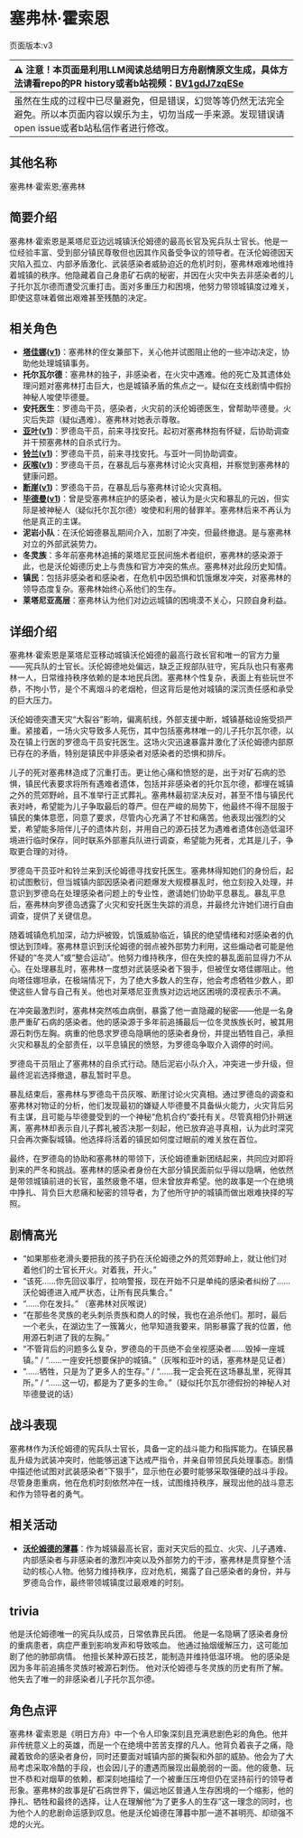 # 塞弗林·霍索恩
页面版本:v3
 

| :warning: 注意！本页面是利用LLM阅读总结明日方舟剧情原文生成，具体方法请看repo的PR history或者b站视频：[BV1gdJ7zqESe](https://www.bilibili.com/video/BV1gdJ7zqESe/)         |
|:----------------------------|
| 虽然在生成的过程中已尽量避免，但是错误，幻觉等等仍然无法完全避免。所以本页面内容以娱乐为主，切勿当成一手来源。发现错误请open issue或者b站私信作者进行修改。|



## 其他名称
塞弗林·霍索恩;塞弗林
## 简要介绍
塞弗林·霍索恩是莱塔尼亚边远城镇沃伦姆德的最高长官及宪兵队士官长。他是一位经验丰富、受到部分镇民尊敬但也因其作风备受争议的领导者。在沃伦姆德因天灾陷入孤立、内部矛盾激化、武装感染者威胁迫近的危机时刻，塞弗林艰难地维持着城镇的秩序。他隐藏着自己身患矿石病的秘密，并因在火灾中失去非感染者的儿子托尔瓦尔德而遭受沉重打击。面对多重压力和困境，他努力带领城镇度过难关，即使这意味着做出艰难甚至残酷的决定。
## 相关角色
-   **[塔佳娜](extended_char_ta_jia_na.md)([v1](../chars/extended_char_ta_jia_na.md))**：塞弗林的侄女兼部下，关心他并试图阻止他的一些冲动决定，协助他处理城镇事务。
-   **托尔瓦尔德**：塞弗林的独子，非感染者，在火灾中遇难。他的死亡及其遗体处理问题对塞弗林打击巨大，也是城镇矛盾的焦点之一。疑似在支线剧情中假扮神秘人唆使毕德曼。
-   **安托医生**：罗德岛干员，感染者，火灾前的沃伦姆德医生，曾帮助毕德曼。火灾后失踪（疑似遇难）。塞弗林对她表示尊敬。
-   **[亚叶](char_345_folnic.md)([v1](../chars/char_345_folnic.md))**：罗德岛干员，前来寻找安托。起初对塞弗林抱有怀疑，后协助调查并干预塞弗林的自杀式行为。
-   **[铃兰](char_358_lisa.md)([v1](../chars/char_358_lisa.md))**：罗德岛干员，前来寻找安托。与亚叶一同协助调查。
-   **[灰喉](char_367_swllow.md)([v1](../chars/char_367_swllow.md))**：罗德岛干员，在暴乱后与塞弗林讨论火灾真相，并察觉到塞弗林的健康问题。
-   **[断崖](char_294_ayer.md)([v1](../chars/char_294_ayer.md))**：罗德岛干员，在暴乱后与塞弗林讨论火灾真相。
-   **[毕德曼](extended_char_bi_de_man.md)([v1](../chars/extended_char_bi_de_man.md))**：曾是受塞弗林庇护的感染者，被认为是火灾和暴乱的元凶，但实际是被神秘人（疑似托尔瓦尔德）唆使和利用的替罪羊。塞弗林后来不再认为他是真正的主谋。
-   **泥岩小队**：在沃伦姆德暴乱期间介入，加剧了冲突，但最终撤退。是与塞弗林对立的外部武装势力。
-   **冬灵族**：多年前塞弗林追捕的莱塔尼亚民间施术者组织，塞弗林的感染源于此，也是沃伦姆德历史上与贵族和官方冲突的焦点。塞弗林对此段历史知情。
-   **镇民**：包括非感染者和感染者，在危机中因恐惧和饥饿爆发冲突，对塞弗林的领导态度复杂。塞弗林始终心系他们的生存。
-   **莱塔尼亚高层**：塞弗林认为他们对边远城镇的困境漠不关心，只顾自身利益。
## 详细介绍
塞弗林·霍索恩是莱塔尼亚移动城镇沃伦姆德的最高行政长官和唯一的官方力量——宪兵队的士官长。沃伦姆德地处偏远，缺乏正规部队驻守，宪兵队也只有塞弗林一人，日常维持秩序依赖的是本地民兵团。塞弗林个性复杂，表面上有些玩世不恭，不拘小节，是个不离烟斗的老烟枪，但这背后是他对城镇的深沉责任感和承受的巨大压力。

沃伦姆德突遭天灾“大裂谷”影响，偏离航线，外部支援中断，城镇基础设施受损严重。紧接着，一场火灾导致多人死伤，其中包括塞弗林唯一的儿子托尔瓦尔德，以及在镇上行医的罗德岛干员安托医生。这场火灾迅速暴露并激化了沃伦姆德内部原已存在的矛盾，特别是镇民中非感染者对感染者的恐惧和排斥。

儿子的死对塞弗林造成了沉重打击。更让他心痛和愤怒的是，出于对矿石病的恐惧，镇民代表要求将所有遇难者遗体，包括并非感染者的托尔瓦尔德，都埋在城镇之外的荒郊野岭，且不准举行正式葬礼。塞弗林最初坚决反对，甚至不惜与镇民代表对峙，希望能为儿子争取最后的尊严。但在严峻的局势下，他最终不得不屈服于镇民的集体意愿，同意了要求，尽管内心充满了不甘和痛苦。他表现出强烈的父爱，希望能多陪伴儿子的遗体片刻，并用自己的源石技艺为遇难者遗体创造低温环境进行临时保存，同时联系外部憲兵队进行调查，希望能为死者，尤其是儿子，争取更合理的对待。

罗德岛干员亚叶和铃兰来到沃伦姆德寻找安托医生。塞弗林得知她们的身份后，起初试图敷衍，但当城镇内部因感染者问题爆发大规模暴乱时，他立刻投入处理，并意识到罗德岛在处理感染者问题上的专业性，邀请她们协助平息暴乱。暴乱平息后，塞弗林向罗德岛透露了火灾和安托医生失踪的消息，并最终允许她们进行自由调查，提供了关键信息。

随着城镇危机加深，动力炉被毁，饥饿威胁临近，镇民的绝望情绪和对感染者的仇恨达到顶峰。塞弗林意识到沃伦姆德的弱点被外部势力利用，这些煽动者可能是他怀疑的“冬灵人”或“整合运动”。他努力维持秩序，但在失控的暴乱面前显得力不从心。在处理暴乱时，塞弗林一度想对武装感染者下狠手，但被侄女塔佳娜阻止。他向塔佳娜坦承，在极端情况下，为了绝大多数人的生存，他会考虑牺牲少数人，即使这些人曾与自己有关。他也对莱塔尼亚贵族对边远地区困境的漠视表示不满。

在冲突最激烈时，塞弗林突然咳血病倒，暴露了他一直隐藏的秘密——他是一名身患严重矿石病的感染者。他的感染源于多年前追捕最后一位冬灵族族长时，被其用源石刺伤左胸。病重的他恳求罗德岛隐瞒他的感染者身份，并提出牺牲自己，承担火灾和暴乱的全部责任，以平息镇民的愤怒，为罗德岛争取介入调停的时间。

罗德岛干员阻止了塞弗林的自杀式行动。随后泥岩小队介入，冲突进一步升级，但最终泥岩选择撤退，暴乱暂时平息。

暴乱结束后，塞弗林与罗德岛干员灰喉、断崖讨论火灾真相。通过罗德岛的调查和塞弗林对物证的分析，他们发现最初的嫌疑人毕德曼不具备纵火能力，火灾背后另有主谋，且可能与毕德曼受到的一个神秘“危机合约”委托有关。尽管真相仍扑朔迷离，塞弗林却表示自儿子葬礼被否决那一刻起，他已放弃追寻真相，认为此时深究只会再次撕裂城镇。他选择将活着的镇民如何度过眼前的难关放在首位。

最终，在罗德岛的协助和塞弗林的带领下，沃伦姆德重新团结起来，共同应对即将到来的严冬和挑战。塞弗林的感染者身份在大部分镇民面前似乎得以隐瞒，他依然是带领城镇前进的长官，虽然疲惫不堪，但未曾放弃希望。他的故事是一个在绝境中挣扎、背负巨大悲痛和秘密的领导者，为了他所守护的城镇而做出艰难抉择的写照。
## 剧情高光
*   “如果那些老滑头要把我的孩子扔在沃伦姆德之外的荒郊野岭上，就让他们对着他们的士官长开火。对着我，开火。”
*   “该死......你先回议事厅，拉响警报，现在开始不只是单纯的感染者纠纷了......沃伦姆德进入戒严状态，让所有民兵集合。”
*   “......你在发抖。” （塞弗林对灰喉说）
*   “在那些冬灵族的老头刺杀贵族和商人的时候，我也在追杀他们。那时，最后一个老头，在湖边生了一簇篝火，他早知道我要来，阴影暴露了我的位置，他用源石刺进了我的左胸。”
*   “不管背后的问题多么复杂，罗德岛的干员绝不会坐视感染者......毁掉一座城镇。” / “......一座安托想要保护的城镇。”（灰喉和亚叶的话，塞弗林是见证者）
*   “......牺牲，只是为了更多人的生存。” / “......我一定会死在这场暴乱里，死得其所。” / “......这一切，都是为了更多的生命。”（疑似托尔瓦尔德假扮的神秘人对毕德曼说的话）
## 战斗表现
塞弗林作为沃伦姆德的宪兵队士官长，具备一定的战斗能力和指挥能力。在镇民暴乱升级为武装冲突时，他能够迅速下达戒严指令，并亲自带领民兵处理事态。剧情中描述他试图对武装感染者“下狠手”，显示他在必要时能够采取强硬的战斗手段。尽管身患重病，他在危机时刻依然冲在一线，试图维持秩序，展现出他的战斗意志和作为领导者的勇气。
## 相关活动
-   **[沃伦姆德的薄暮](../stories/act11d0.md)**：作为城镇最高长官，面对天灾后的孤立、火灾、儿子遇难、内部感染者与非感染者的激烈冲突以及外部势力的干涉，塞弗林是贯穿整个活动的核心人物。他努力维持秩序，应对危机，揭露了自己感染者的身份，并与罗德岛合作，最终带领城镇度过最艰难的时刻。
## trivia
他是沃伦姆德唯一的宪兵队成员，日常依靠民兵团。
他是一名隐瞒了感染者身份的重病患者，病症严重到影响发声和导致咳血。
他通过抽烟缓解压力，这可能加剧了他的肺部病情。
他擅长某种源石技艺，能制造并维持低温环境。
他的感染是因为多年前追捕冬灵族时被源石刺伤。
他对沃伦姆德与冬灵族的历史有所了解。
他失去了唯一的非感染者儿子托尔瓦尔德。
## 角色点评
塞弗林·霍索恩是《明日方舟》中一个令人印象深刻且充满悲剧色彩的角色。他并非传统意义上的英雄，而是一个在绝境中苦苦支撑的凡人。他背负着丧子之痛，隐藏着致命的感染者身份，同时还要面对城镇内部的撕裂和外部的威胁。他会为了大局考虑采取冷酷的手段，也会因儿子的遭遇而展现出最脆弱的一面。他的疲惫、玩世不恭和对烟草的依赖，都深刻地描绘了一个被重压压垮但仍在坚持前行的领导者形象。塞弗林的故事是矿石病世界下，偏远地区普通人生存困境的一个缩影，他的挣扎、牺牲和最终的选择，让人在理解他“为了更多人的生存”这一理念的同时，也为他个人的悲剧命运感到叹息。他是沃伦姆德在薄暮中那一道不甚明亮、却顽强不熄的火光。